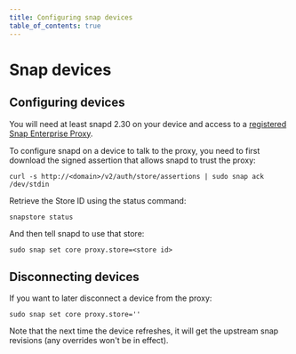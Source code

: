 ```yaml
---
title: Configuring snap devices
table_of_contents: true
---
```


# Snap devices

## Configuring devices

You will need at least snapd 2.30 on your device and access to a
 [registered Snap Enterprise Proxy](register.html).

To configure snapd on a device to talk to the proxy, you need to first
download the signed assertion that allows snapd to trust the proxy:

    curl -s http://<domain>/v2/auth/store/assertions | sudo snap ack /dev/stdin

Retrieve the Store ID using the status command:

    snapstore status

And then tell snapd to use that store:

    sudo snap set core proxy.store=<store id>

## Disconnecting devices

If you want to later disconnect a device from the proxy:

    sudo snap set core proxy.store=''

Note that the next time the device refreshes, it will get the upstream
snap revisions (any overrides won't be in effect).
